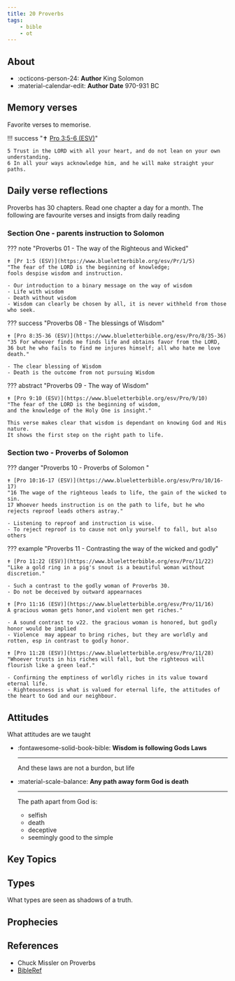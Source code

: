 ```yaml
---
title: 20 Proverbs
tags: 
    - bible
    - ot
---
```


## About

<div class="grid cards" markdown>

- :octicons-person-24: __Author__ King Solomon
- :material-calendar-edit: __Author Date__ 970-931 BC

</div>

## Memory verses

Favorite verses to memorise.

!!! success "✝️ [Pro 3:5-6 (ESV)](https://www.blueletterbible.org/esv/Pro/3/5-6)"

    5 Trust in the LORD with all your heart, and do not lean on your own understanding. 
    6 In all your ways acknowledge him, and he will make straight your paths.

## Daily verse reflections

Proverbs has 30 chapters. Read one chapter a day for a month.
The following are favourite verses and insigts from daily reading

### Section One - parents instruction to Solomon

??? note "Proverbs 01 - The way of the Righteous and Wicked"

    ✝️ [Pr 1:5 (ESV)](https://www.blueletterbible.org/esv/Pr/1/5)
    "The fear of the LORD is the beginning of knowledge;
    fools despise wisdom and instruction.

    - Our introduction to a binary message on the way of wisdom
    - Life with wisdom
    - Death without wisdom
    - Wisdom can clearly be chosen by all, it is never withheld from those who seek.

??? success "Proverbs 08 - The blessings of Wisdom"

    ✝️ [Pro 8:35-36 (ESV)](https://www.blueletterbible.org/esv/Pro/8/35-36)
    "35 For whoever finds me finds life and obtains favor from the LORD, 
    36 but he who fails to find me injures himself; all who hate me love death."

    - The clear blessing of Wisdom
    - Death is the outcome from not pursuing Wisdom


??? abstract "Proverbs 09 - The way of Wisdom"

    ✝️ [Pro 9:10 (ESV)](https://www.blueletterbible.org/esv/Pro/9/10)
    "The fear of the LORD is the beginning of wisdom,
    and the knowledge of the Holy One is insight."

    This verse makes clear that wisdom is dependant on knowing God and His nature.
    It shows the first step on the right path to life.

### Section two - Proverbs of Solomon

??? danger "Proverbs 10 - Proverbs of Solomon "

    ✝️ [Pro 10:16-17 (ESV)](https://www.blueletterbible.org/esv/Pro/10/16-17)
    "16 The wage of the righteous leads to life, the gain of the wicked to sin. 
    17 Whoever heeds instruction is on the path to life, but he who rejects reproof leads others astray."

    - Listening to reproof and instruction is wise.
    - To reject reproof is to cause not only yourself to fall, but also others

??? example "Proverbs 11 - Contrasting the way of the wicked and godly"

    ✝️ [Pro 11:22 (ESV)](https://www.blueletterbible.org/esv/Pro/11/22)
    "Like a gold ring in a pig's snout is a beautiful woman without discretion."

    - Such a contrast to the godly woman of Proverbs 30. 
    - Do not be deceived by outward appearnaces

    ✝️ [Pro 11:16 (ESV)](https://www.blueletterbible.org/esv/Pro/11/16)
    A gracious woman gets honor,and violent men get riches."

    - A sound contrast to v22. the gracious woman is honored, but godly honor would be implied
    - Violence  may appear to bring riches, but they are worldly and rotten, esp in contrast to godly honor.

    ✝️ [Pro 11:28 (ESV)](https://www.blueletterbible.org/esv/Pro/11/28)
    "Whoever trusts in his riches will fall, but the righteous will flourish like a green leaf."

    - Confirming the emptiness of worldly riches in its value toward eternal life.
    - Righteousness is what is valued for eternal life, the attitudes of the heart to God and our neighbour.
    

## Attitudes

What attitudes are we taught

<div class="grid cards" markdown>

- :fontawesome-solid-book-bible: __Wisdom is following Gods Laws__

    ---

    And these laws are not a burdon, but life

- :material-scale-balance: __Any path away form God is death__

    ---

    The path apart from God is:
    - selfish
    - death
    - deceptive
    - seemingly good to the simple

</div>

## Key Topics

## Types

What types are seen as shadows of a truth.

## Prophecies

## References

- Chuck Missler on Proverbs
- [BibleRef](https://www.bibleref.com/Proverbs/index.html)

